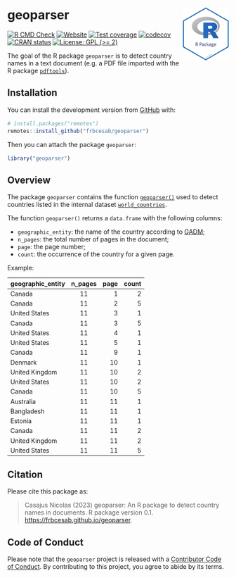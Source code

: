 
<!-- README.md is generated from README.Rmd. Please edit that file -->

# geoparser <img src="man/figures/package-sticker.png" align="right" style="float:right; height:120px;"/>

<!-- badges: start -->

[![R CMD
Check](https://github.com/frbcesab/geoparser/actions/workflows/R-CMD-check.yaml/badge.svg)](https://github.com/frbcesab/geoparser/actions/workflows/R-CMD-check.yaml)
[![Website](https://github.com/frbcesab/geoparser/actions/workflows/pkgdown.yaml/badge.svg)](https://github.com/frbcesab/geoparser/actions/workflows/pkgdown.yaml)
[![Test
coverage](https://github.com/frbcesab/geoparser/actions/workflows/test-coverage.yaml/badge.svg)](https://github.com/frbcesab/geoparser/actions/workflows/test-coverage.yaml)
[![codecov](https://codecov.io/gh/frbcesab/geoparser/branch/main/graph/badge.svg)](https://codecov.io/gh/frbcesab/geoparser)
[![CRAN
status](https://www.r-pkg.org/badges/version/geoparser)](https://CRAN.R-project.org/package=geoparser)
[![License: GPL (\>=
2)](https://img.shields.io/badge/License-GPL%20%28%3E%3D%202%29-blue.svg)](https://choosealicense.com/licenses/gpl-2.0/)
<!-- badges: end -->

The goal of the R package `geoparser` is to detect country names in a
text document (e.g. a PDF file imported with the R package
[`pdftools`](https://cran.r-project.org/package=pdftools)).

## Installation

You can install the development version from
[GitHub](https://github.com/) with:

``` r
# install.packages("remotes")
remotes::install_github("frbcesab/geoparser")
```

Then you can attach the package `geoparser`:

``` r
library("geoparser")
```

## Overview

The package `geoparser` contains the function
[`geoparser()`](https://frbcesab.github.io/geoparser/reference/geoparser.html)
used to detect countries listed in the internal dataset
[`world_countries`](https://frbcesab.github.io/geoparser/reference/world_countries.html).

The function `geoparser()` returns a `data.frame` with the following
columns:

- `geographic_entity`: the name of the country according to
  [GADM](https://gadm.org/);
- `n_pages`: the total number of pages in the document;
- `page`: the page number;
- `count`: the occurrence of the country for a given page.

Example:

| geographic_entity | n_pages | page | count |
|:------------------|:-------:|-----:|------:|
| Canada            |   11    |    1 |     2 |
| Canada            |   11    |    2 |     5 |
| United States     |   11    |    3 |     1 |
| Canada            |   11    |    3 |     5 |
| United States     |   11    |    4 |     1 |
| United States     |   11    |    5 |     1 |
| Canada            |   11    |    9 |     1 |
| Denmark           |   11    |   10 |     1 |
| United Kingdom    |   11    |   10 |     2 |
| United States     |   11    |   10 |     2 |
| Canada            |   11    |   10 |     5 |
| Australia         |   11    |   11 |     1 |
| Bangladesh        |   11    |   11 |     1 |
| Estonia           |   11    |   11 |     1 |
| Canada            |   11    |   11 |     2 |
| United Kingdom    |   11    |   11 |     2 |
| United States     |   11    |   11 |     5 |

## Citation

Please cite this package as:

> Casajus Nicolas (2023) geoparser: An R package to detect country names
> in documents. R package version 0.1.
> <https://frbcesab.github.io/geoparser>.

## Code of Conduct

Please note that the `geoparser` project is released with a [Contributor
Code of
Conduct](https://contributor-covenant.org/version/2/0/CODE_OF_CONDUCT.html).
By contributing to this project, you agree to abide by its terms.
